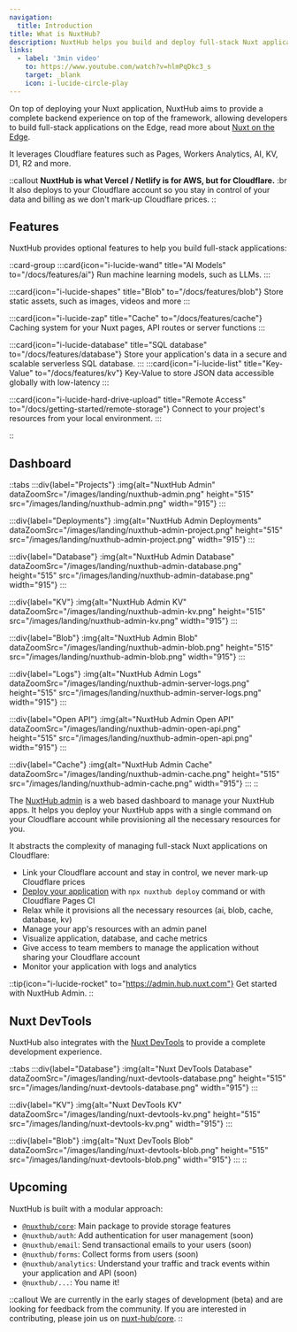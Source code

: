 ```yaml
---
navigation:
  title: Introduction
title: What is NuxtHub?
description: NuxtHub helps you build and deploy full-stack Nuxt applications globally.
links:
  - label: '3min video'
    to: https://www.youtube.com/watch?v=hlmPqDkc3_s
    target: _blank
    icon: i-lucide-circle-play
---
```


On top of deploying your Nuxt application, NuxtHub aims to provide a complete backend experience on top of the framework, allowing developers to build full-stack applications on the Edge, read more about [Nuxt on the Edge](https://nuxt.com/blog/nuxt-on-the-edge).

It leverages Cloudflare features such as Pages, Workers Analytics, AI, KV, D1, R2 and more.

::callout
**NuxtHub is what Vercel / Netlify is for AWS, but for Cloudflare.** :br
It also deploys to your Cloudflare account so you stay in control of your data and billing as we don't mark-up Cloudflare prices.
::

## Features

NuxtHub provides optional features to help you build full-stack applications:

::card-group
  :::card{icon="i-lucide-wand" title="AI Models" to="/docs/features/ai"}
  Run machine learning models, such as LLMs.
  :::

  :::card{icon="i-lucide-shapes" title="Blob" to="/docs/features/blob"}
  Store static assets, such as images, videos and more
  :::

  :::card{icon="i-lucide-zap" title="Cache" to="/docs/features/cache"}
  Caching system for your Nuxt pages, API routes or server functions
  :::

  :::card{icon="i-lucide-database" title="SQL database" to="/docs/features/database"}
  Store your application's data in a secure and scalable serverless SQL database.
  :::
  :::card{icon="i-lucide-list" title="Key-Value" to="/docs/features/kv"}
  Key-Value to store JSON data accessible globally with low-latency
  :::

  :::card{icon="i-lucide-hard-drive-upload" title="Remote Access" to="/docs/getting-started/remote-storage"}
  Connect to your project's resources from your local environment.
  :::

::


## Dashboard

::tabs
  :::div{label="Projects"}
  :img{alt="NuxtHub Admin" dataZoomSrc="/images/landing/nuxthub-admin.png" height="515" src="/images/landing/nuxthub-admin.png" width="915"}
  :::

  :::div{label="Deployments"}
  :img{alt="NuxtHub Admin Deployments" dataZoomSrc="/images/landing/nuxthub-admin-project.png" height="515" src="/images/landing/nuxthub-admin-project.png" width="915"}
  :::

  :::div{label="Database"}
  :img{alt="NuxtHub Admin Database" dataZoomSrc="/images/landing/nuxthub-admin-database.png" height="515" src="/images/landing/nuxthub-admin-database.png" width="915"}
  :::

  :::div{label="KV"}
  :img{alt="NuxtHub Admin KV" dataZoomSrc="/images/landing/nuxthub-admin-kv.png" height="515" src="/images/landing/nuxthub-admin-kv.png" width="915"}
  :::

  :::div{label="Blob"}
  :img{alt="NuxtHub Admin Blob" dataZoomSrc="/images/landing/nuxthub-admin-blob.png" height="515" src="/images/landing/nuxthub-admin-blob.png" width="915"}
  :::

  :::div{label="Logs"}
  :img{alt="NuxtHub Admin Logs" dataZoomSrc="/images/landing/nuxthub-admin-server-logs.png" height="515" src="/images/landing/nuxthub-admin-server-logs.png" width="915"}
  :::

  :::div{label="Open API"}
  :img{alt="NuxtHub Admin Open API" dataZoomSrc="/images/landing/nuxthub-admin-open-api.png" height="515" src="/images/landing/nuxthub-admin-open-api.png" width="915"}
  :::

  :::div{label="Cache"}
  :img{alt="NuxtHub Admin Cache" dataZoomSrc="/images/landing/nuxthub-admin-cache.png" height="515" src="/images/landing/nuxthub-admin-cache.png" width="915"}
  :::
::

The [NuxtHub admin](https://admin.hub.nuxt.com) is a web based dashboard to manage your NuxtHub apps. It helps you deploy your NuxtHub apps with a single command on your Cloudflare account while provisioning all the necessary resources for you.

It abstracts the complexity of managing full-stack Nuxt applications on Cloudflare:

- Link your Cloudflare account and stay in control, we never mark-up Cloudflare prices
- [Deploy your application](/docs/getting-started/deploy) with `npx nuxthub deploy` command or with Cloudflare Pages CI
- Relax while it provisions all the necessary resources (ai, blob, cache, database, kv)
- Manage your app's resources with an admin panel
- Visualize application, database, and cache metrics
- Give access to team members to manage the application without sharing your Cloudflare account
- Monitor your application with logs and analytics

::tip{icon="i-lucide-rocket" to="https://admin.hub.nuxt.com"}
Get started with NuxtHub Admin.
::

## Nuxt DevTools

NuxtHub also integrates with the [Nuxt DevTools](https://devtools.nuxt.com/) to provide a complete development experience.

::tabs
  :::div{label="Database"}
  :img{alt="Nuxt DevTools Database" dataZoomSrc="/images/landing/nuxt-devtools-database.png" height="515" src="/images/landing/nuxt-devtools-database.png" width="915"}
  :::

  :::div{label="KV"}
  :img{alt="Nuxt DevTools KV" dataZoomSrc="/images/landing/nuxt-devtools-kv.png" height="515" src="/images/landing/nuxt-devtools-kv.png" width="915"}
  :::

  :::div{label="Blob"}
  :img{alt="Nuxt DevTools Blob" dataZoomSrc="/images/landing/nuxt-devtools-blob.png" height="515" src="/images/landing/nuxt-devtools-blob.png" width="915"}
  :::
::

## Upcoming 

NuxtHub is built with a modular approach:

- [`@nuxthub/core`](https://github.com/nuxt-hub/core): Main package to provide storage features
- `@nuxthub/auth`: Add authentication for user management (soon)
- `@nuxthub/email`: Send transactional emails to your users (soon)
- `@nuxthub/forms`: Collect forms from users (soon)
- `@nuxthub/analytics`: Understand your traffic and track events within your application and API (soon)
- `@nuxthub/...`: You name it!

::callout
We are currently in the early stages of development (beta) and are looking for feedback from the community. If you are interested in contributing, please join us on [nuxt-hub/core](https://github.com/nuxt-hub/core).
::
